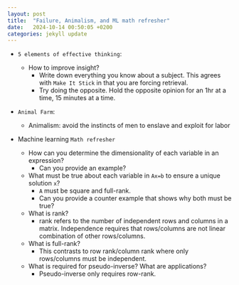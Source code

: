 ```yaml
---
layout: post
title:  "Failure, Animalism, and ML math refresher"
date:   2024-10-14 00:50:05 +0200
categories: jekyll update
---
```


* `5 elements of effective thinking`:
    * How to improve insight?
        * Write down everything you know about a subject. This agrees with `Make It Stick` in that you are forcing retrieval.
        * Try doing the opposite. Hold the opposite opinion for an 1hr at a time, 15 minutes at a time.

* `Animal Farm`:
    * Animalism: avoid the instincts of men to enslave and exploit for labor

* Machine learning `Math refresher`
    * How can you determine the dimensionality of each variable in an expression?
        * Can you provide an example?
    * What must be true about each variable in `Ax=b` to ensure a unique solution `x`?
        * `A` must be square and full-rank. 
        * Can you provide a counter example that shows why both must be true?
    * What is rank?
        * rank refers to the number of independent rows and columns in a matrix. Independence requires that rows/columns are not linear combination of other rows/columns.
    * What is full-rank?
        * This contrasts to row rank/column rank where only rows/columns must be independent.
    * What is required for pseudo-inverse? What are applications?
        * Pseudo-inverse only requires row-rank.